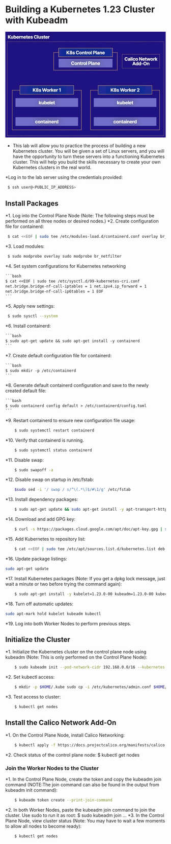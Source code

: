 # Building a Kubernetes 1.23 Cluster with Kubeadm

<p align="center"><img src="resources\images\control-plane.jpg"/></p>

* This lab will allow you to practice the process of building a new Kubernetes cluster. You will be given a set of Linux servers, and you will have the opportunity to turn these servers into a functioning Kubernetes cluster. This will help you build the skills necessary to create your own Kubernetes clusters in the real world.

*Log in to the lab server using the credentials provided:

```bash
 $ ssh user@<PUBLIC_IP_ADDRESS> 

```

## Install Packages 

*1.	Log into the Control Plane Node (Note: The following steps must be performed on all three nodes or desired nodes.)
*2.	Create configuration file for containerd:

```bash
 $ cat <<EOF | sudo tee /etc/modules-load.d/containerd.conf overlay br_netfilter EOF 
 ```

*3. Load modules:

```bash
 $ sudo modprobe overlay sudo modprobe br_netfilter 
 ```

*4. Set system configurations for Kubernetes networking
    
    ```bash
    $ cat <<EOF | sudo tee /etc/sysctl.d/99-kubernetes-cri.conf net.bridge.bridge-nf-call-iptables = 1 net.ipv4.ip_forward = 1 net.bridge.bridge-nf-call-ip6tables = 1 EOF 
    ```
*5. Apply new settings:

```bash
 $ sudo sysctl --system 
 ```
*6. Install containerd:
    
    ```bash
    $ sudo apt-get update && sudo apt-get install -y containerd 
    ```
*7. Create default configuration file for containerd:
    
    ```bash
    $ sudo mkdir -p /etc/containerd 
    ```
*8. Generate default containerd configuration and save to the newly created default file:
    
    ```bash
    $ sudo containerd config default > /etc/containerd/config.toml 
    ```
*9.	Restart containerd to ensure new configuration file usage:
```bash
    $ sudo systemctl restart containerd 
```
*10.	Verify that containerd is running.
```bash
    $ sudo systemctl status containerd 
```
*11.	Disable swap:
```bash
    $ sudo swapoff -a
``` 
*12.	Disable swap on startup in /etc/fstab:
```bash
    $sudo sed -i '/ swap / s/^\(.*\)$/#\1/g' /etc/fstab
``` 
*13.	Install dependency packages:
```bash
    $ sudo apt-get update && sudo apt-get install -y apt-transport-https curl
``` 
*14.	Download and add GPG key:
```bash
    $ curl -s https://packages.cloud.google.com/apt/doc/apt-key.gpg | sudo apt-key add - 
``` 
*15.	Add Kubernetes to repository list:
```bash
    $ cat <<EOF | sudo tee /etc/apt/sources.list.d/kubernetes.list deb https://apt.kubernetes.io/ kubernetes-xenial main EOF
``` 
*16.	Update package listings:
```bash
sudo apt-get update
``` 
*17.	Install Kubernetes packages (Note: If you get a dpkg lock message, just wait a minute or two before trying the command again):
```bash
    $ sudo apt-get install -y kubelet=1.23.0-00 kubeadm=1.23.0-00 kubectl=1.23.0-00
```
*18.	Turn off automatic updates:
```bash
sudo apt-mark hold kubelet kubeadm kubectl
``` 
*19.	Log into both Worker Nodes to perform previous steps.

##    Initialize the Cluster
*1.	Initialize the Kubernetes cluster on the control plane node using kubeadm (Note: This is only performed on the Control Plane Node):
```bash
    $ sudo kubeadm init --pod-network-cidr 192.168.0.0/16 --kubernetes-version 1.23.0 
```
*2.	Set kubectl access:
```bash
    $ mkdir -p $HOME/.kube sudo cp -i /etc/kubernetes/admin.conf $HOME/.kube/config sudo chown $(id -u):$(id -g) $HOME/.kube/config 
```
*3.	Test access to cluster:
```bash
    $ kubectl get nodes
``` 

## Install the Calico Network Add-On

*1.	On the Control Plane Node, install Calico Networking:
```bash
    $ kubectl apply -f https://docs.projectcalico.org/manifests/calico.yaml 
```
*2.	Check status of the control plane node:
    $ kubectl get nodes 
### Join the Worker Nodes to the Cluster
*1.	In the Control Plane Node, create the token and copy the kubeadm join command (NOTE:The join command can also be found in the output from kubeadm init command):
```bash
    $ kubeadm token create --print-join-command 
```
*2.	In both Worker Nodes, paste the kubeadm join command to join the cluster. Use sudo to run it as root:
    $ sudo kubeadm join ... 
*3.	In the Control Plane Node, view cluster status (Note: You may have to wait a few moments to allow all nodes to become ready):
```bash
    $ kubectl get nodes
```



